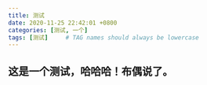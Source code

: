 ```yaml
---
title: 测试
date: 2020-11-25 22:42:01 +0800
categories: [测试, 一个]
tags: [测试]     # TAG names should always be lowercase
---
```




## 这是一个测试，哈哈哈！布偶说了。
